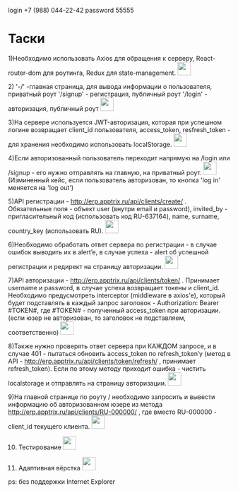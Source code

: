 login +7 (988) 044-22-42
password 55555



<h1> Таски </h1>

1)Необходимо использовать Axios для обращения к серверу, React-router-dom для роутинга, Redux для state-management. <img width='30' height='30' src ='https://img.icons8.com/metro/452/checkmark.png'>


<div>2) '-/' -главная страница, для вывода информации о пользователя, приватный роут
'/signup' - регистрация, публичный роут
'/login' - авторизация, публичный роут <img width='30' height='30' src ='https://img.icons8.com/metro/452/checkmark.png'></div>


3)На сервере используется JWT-авторизация, которая при успешном логине возвращает client_id пользователя, access_token, resfresh_token - для хранения необходимо использовать localStorage. <img width='30' height='30' src ='https://img.icons8.com/metro/452/checkmark.png'>


4)Если авторизованный пользователь переходит напрямую на /login или /signup - его нужно отправлять на главную, на приватный роут. <img width='30' height='30' src ='https://img.icons8.com/metro/452/checkmark.png'> (Изминенный кейс, если пользователь авторизован,
то кнопка 'log in' меняется на 'log out')


5)API регистрации - http://erp.apptrix.ru/api/clients/create/ . Обязательные поля - объект user (внутри email и password), invited_by - пригласительный код (использовать код RU-637164), name, surname, country_key (использовать RU). <img width='30' height='30' src ='https://img.icons8.com/metro/452/checkmark.png'>


6)Необходимо обработать ответ сервера по регистрации - в случае ошибок выводить их в alert’e, в случае успеха - alert об успешной регистрации и редирект на страницу авторизации. <img width='30' height='30' src ='https://img.icons8.com/metro/452/checkmark.png'>


7)API авторизации - http://erp.apptrix.ru/api/clients/token/ . Принимает username и password, в случае успеха возвращает токены и client_id. Необходимо предусмотреть interceptor (middleware в axios’е), который будет подставлять в каждый запрос заголовок - Authorization: Bearer #TOKEN#,  где #TOKEN# - полученный access_token при авторизации. (если юзер не авторизован, то заголовок не подставляем, соответственно) <img width='30' height='30' src ='https://img.icons8.com/metro/452/checkmark.png'>


8)Также нужно проверять ответ сервера при КАЖДОМ запросе, и в случае 401 - пытаться обновить access_token по refresh_token’у (метод в API - http://erp.apptrix.ru/api/clients/token/refresh/ , принимает refresh_token). Если по этому методу приходит ошибка - чистить localstorage и отправлять на страницу авторизации. <img width='30' height='30' src ='https://img.icons8.com/metro/452/checkmark.png'>


9)На главной странице по роуту / необходимо запросить и вывести информацию об авторизованном юзере из метода http://erp.apptrix.ru/api/clients/RU-000000/ , где вместо RU-000000 - client_id текущего клиента. <img width='30' height='30' src ='https://img.icons8.com/metro/452/checkmark.png'>


10) Тестирование <img width='30' height='30' src ='https://img.icons8.com/metro/452/checkmark.png'>


11) Адаптивная вёрстка <img width='30' height='30' src ='https://img.icons8.com/metro/452/checkmark.png'>


ps: без поддержки Internet Explorer
